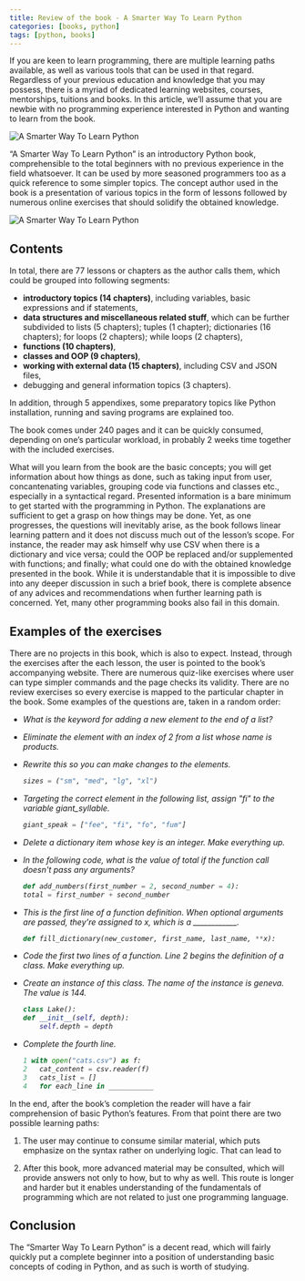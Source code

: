 ```yaml
---
title: Review of the book - A Smarter Way To Learn Python
categories: [books, python]
tags: [python, books]
---
```


If you are keen to learn programming, there are multiple learning paths available, as well as various tools that can be used in that regard. Regardless of your previous education and knowledge that you may possess, there is a myriad of dedicated learning websites, courses, mentorships, tuitions and books. In this article, we’ll assume that you are newbie with no programming experience interested in Python and wanting to learn from the book.

![A Smarter Way To Learn Python](https://sbozich.github.io/assets/23022301.jpg) 

“A Smarter Way To Learn Python” is an introductory Python book, comprehensible to the total beginners with no previous experience in the field whatsoever. It can be used by more seasoned programmers too as a quick reference to some simpler topics. The concept author used in the book is a presentation of various topics in the form of lessons followed by numerous online exercises that should solidify the obtained knowledge.

![A Smarter Way To Learn Python](https://sbozich.github.io/assets/23022302.jpg) 

## Contents

In total, there are 77 lessons or chapters as the author calls them, which could be grouped into following segments:

*	<b>introductory topics (14 chapters)</b>, including variables, basic expressions and if statements,
*	<b>data structures and miscellaneous related stuff</b>, which can be further subdivided to lists (5 chapters); tuples (1 chapter); dictionaries (16 chapters); for loops (2 chapters); while loops (2 chapters),
*	<b>functions (10 chapters)</b>,
*	<b>classes and OOP (9 chapters)</b>,
*	<b>working with external data (15 chapters)</b>, including CSV and JSON files,
*	</b>debugging and general information topics (3 chapters)</b>.

In addition, through 5 appendixes, some preparatory topics like Python installation, running and saving programs are explained too. 

The book comes under 240 pages and it can be quickly consumed, depending on one’s particular workload, in probably 2 weeks time together with the included exercises.

What will you learn from the book are the basic concepts; you will get information about how things as done, such as taking input from user, concantenating variables, grouping code via functions and classes etc., especially in a syntactical regard. Presented information is a bare minimum to get started with the programming in Python. The explanations are sufficient to get a grasp on how things may be done. Yet, as one progresses, the questions will inevitably arise, as the book follows linear learning pattern and it does not discuss much out of the lesson’s scope. For instance, the reader may ask himself why use CSV when there is a dictionary and vice versa; could the OOP be replaced and/or supplemented with functions; and finally; what could one do with the obtained knowledge presented in the book. While it is understandable that it is impossible to dive into any deeper discussion in such a brief book, there is complete absence of any advices and recommendations when further learning path is concerned. Yet, many other programming books also fail in this domain.

## Examples of the exercises

There are no projects in this book, which is also to expect. Instead, through the exercises after the each lesson, the user is pointed to the book’s accompanying website. There are numerous quiz-like exercises where user can type simpler commands and the page checks its validity. There are no review exercises so every exercise is mapped to the particular chapter in the book. Some examples of the questions are, taken in a random order:

* <i>What is the keyword for adding a new element to the end of a list?

* Eliminate the element with an index of 2 from a list whose name is products.

* Rewrite this so you can make changes to the elements.

    ```Python
    sizes = ("sm", "med", "lg", "xl")
    ```

* Targeting the correct element in the following list, assign "fi" to the variable giant_syllable.

    ```Python
    giant_speak = ["fee", "fi", "fo", "fum"]
    ```

* Delete a dictionary item whose key is an integer. Make everything up.

* In the following code, what is the value of total if the function call doesn't pass any arguments?

    ```Python 
    def add_numbers(first_number = 2, second_number = 4):
    total = first_number + second_number
    ```
  
* This is the first line of a function definition. When optional arguments are passed, they're assigned to x, which is a ____________.
    ```Python
    def fill_dictionary(new_customer, first_name, last_name, **x):
    ```

* Code the first two lines of a function. Line 2 begins the definition of a class. Make everything up.

* Create an instance of this class. The name of the instance is geneva. The value is 144.

    ```Python
    class Lake():
    def __init__(self, depth):
        self.depth = depth
    ```
	
* Complete the fourth line.

    ```Python
    1 with open("cats.csv") as f:
    2   cat_content = csv.reader(f)
    3   cats_list = []
    4   for each_line in ___________
    ```
</i>

In the end, after the book’s completion the reader will have a fair comprehension of basic Python’s features. From that point there are two possible learning paths:

1.	The user may continue to consume similar material, which puts emphasize on the syntax rather on underlying logic. That can lead to 

2.	After this book, more advanced material may be consulted, which will provide answers not only to how, but to why as well. This route is longer and harder but it enables understanding of the fundamentals of programming which are not related to just one programming language.

## Conclusion

The “Smarter Way To Learn Python” is a decent read, which will fairly quickly put a complete beginner into a position of understanding basic concepts of coding in Python, and as such is worth of studying.


